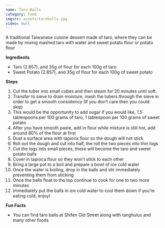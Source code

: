 ```yaml
---
name: Taro Balls
category: food
imgsrc: assets/taroballs.jpg
video: null
---
```


A traditional Taiwanese cuisine dessert made of taro, where they can be made by mixing mashed taro with water and sweet potato flour or potato flour

**Ingredients**
- Taro (2.857), and 35g of flour for each 100g of taro
- Sweet Potato (2.857), and 35g of flour for each 100g of sweet potato

**Steps**
1. Cut the tuber into small cubes and then steam for 20 minutes until soft.
2. Transfer to sieve to drain moisture, mash the tubers through the sieve in order to get a smooth consistency (If you don’t care then you could skip)
3. This would be the opportunity to add sugar if you would like, 1.5 tablespoons per 100 grams of taro, 1 tablespoon per 100 grams of sweet potato
4. After you have smooth paste, add in flour while mixture is still hot, add around 80% of the flour at first
5. Dust a surface area with tapioca flour so the dough will not stick 
6. Roll out the dough and cut into half, the roll the two pieces into thin logs
7. Cut the logs into small pieces, these will become the taro and sweet potato balls
8. Cover in tapioca flour so they won’t stick to each other 
9. Bring a large pot to a boil and prepare a bowl of ice cold water 
10. Once the water is boiling, drop in the balls and stir immediately preventing them from sticking
11. Once the balls float to the top continue to cook for one to two more minutes
12. Immediately put the balls in ice cold water to cool them down if you’re eating cold, enjoy!

**Fun Facts**
- You can find taro balls at Shifen Old Street along with tanghulus and many other foods

